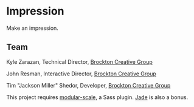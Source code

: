# Impression

Make an impression.

## Team

Kyle Zarazan, Technical Director, [Brockton Creative Group](http://brocktoncg.com)

John Resman, Interactive Director, [Brockton Creative Group](http://brocktoncg.com)

Tim "Jackson Miller" Shedor, Developer, [Brockton Creative Group](http://github.com/tshedor)

This project requires [modular-scale](https://github.com/scottkellum/modular-scale), a Sass plugin. [Jade](http://jade-lang.com/) is also a bonus.